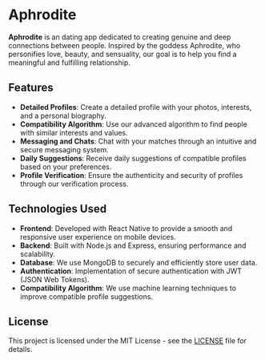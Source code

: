 # Aphrodite

**Aphrodite** is an dating app dedicated to creating genuine and deep connections between people. Inspired by the goddess Aphrodite, who personifies love, beauty, and sensuality, our goal is to help you find a meaningful and fulfilling relationship.

## Features

- **Detailed Profiles**: Create a detailed profile with your photos, interests, and a personal biography.
- **Compatibility Algorithm**: Use our advanced algorithm to find people with similar interests and values.
- **Messaging and Chats**: Chat with your matches through an intuitive and secure messaging system.
- **Daily Suggestions**: Receive daily suggestions of compatible profiles based on your preferences.
- **Profile Verification**: Ensure the authenticity and security of profiles through our verification process.

## Technologies Used

- **Frontend**: Developed with React Native to provide a smooth and responsive user experience on mobile devices.
- **Backend**: Built with Node.js and Express, ensuring performance and scalability.
- **Database**: We use MongoDB to securely and efficiently store user data.
- **Authentication**: Implementation of secure authentication with JWT (JSON Web Tokens).
- **Compatibility Algorithm**: We use machine learning techniques to improve compatible profile suggestions.

## License

This project is licensed under the MIT License - see the [LICENSE](LICENSE) file for details.
